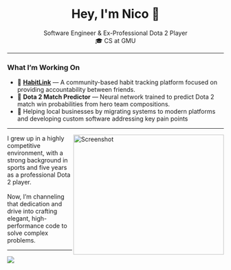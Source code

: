 <h1 align = "center"> Hey, I'm Nico 👋</h1>

<p align = "center"> 
  Software Engineer & Ex-Professional Dota 2 Player <br/>
  🎓 CS at GMU
</p>

--- 

### What I’m Working On

- 🤝 **[HabitLink](https://github.com/rossi2nico/HabitLink)** — A community-based habit tracking platform focused on providing accountability between friends.
- 🧠 **Dota 2 Match Predictor** — Neural network trained to predict Dota 2 match win probabilities from hero team compositions.
- 🚀 Helping local businesses by migrating systems to modern platforms and developing custom software addressing key pain points

---

<a title="Rank 1 in Dota" style="cursor: pointer; float: right;" href="https://liquipedia.net/dota2/Red2" target="_blank">
  <img align = "right" width="350" height="280" alt="Screenshot" src="https://github.com/user-attachments/assets/c67572f8-7ae9-4f6c-a1d1-a9523d5a0afa" />
</a>

I grew up in a highly competitive environment, with a strong background in sports and five years as a professional Dota 2 player.  
<br/>
Now, I’m channeling that dedication and drive into crafting elegant, high-performance code to solve complex problems.  

---

<p align="left">
  <img src="https://skillicons.dev/icons?i=java,js,py,c,ts,react,postman,mongodb,supabase,postgres" />
</p>



